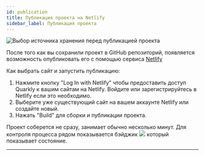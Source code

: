 ```yaml
---
id: publication
title: Публикация проекта на Netlify
sidebar_label: Публикация проекта
---
```


![Выбор источника хранения перед публикацией проекта](https://test-upl.quarkly.io/607d3473b99fb9001fcbcc16/images/docs-new-topbar-publication-netlify.png?v=2021-05-15T12:02:18.544Z)

После того как вы сохранили проект в GitHub репозиторий, появляется возможность опубликовать его с помощью сервиса [Netlify](https://netlify.app/)

Как выбрать сайт и запустить публикацию:

1. Нажмите кнопку "Log In with Netlify" чтобы предоставить доступ Quarkly к вашим сайтам на Netlify. Войдите или зарегистрируйтесь в Netlify если это необходимо.
2. Выберите уже существующий сайт на вашем аккаунте Netlify или создайте новый.
3. Нажать "Build" для сборки и публикации проекта.

Проект соберется не сразу, занимает обычно несколько минут. Для контроля процесса рядом показывается бэйджик
![](https://test-upl.quarkly.io/607d3473b99fb9001fcbcc16/images/docs-new-topbar-publication-badge.svg?v=2021-05-15T11:14:44.866Z)
который показывает состояние.

---
